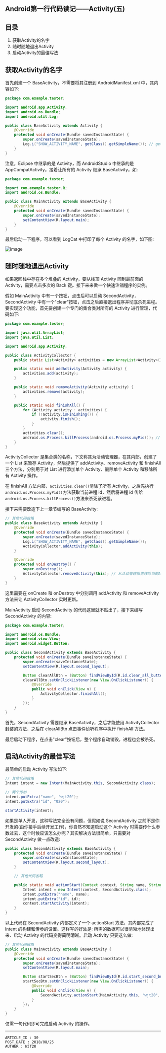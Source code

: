 
## Android第一行代码读记——Activity(五) ##

## 目录 ##

1. 获取Activity的名字
2. 随时随地退出Activity
3. 启动Activity的最佳写法

## 获取Activity的名字 ##

首先创建一个 BaseActivity，不需要将其注册到 AndroidManifest.xml 中，其内容如下:

```java
package com.example.tester;

import android.app.Activity;
import android.os.Bundle;
import android.util.Log;

public class BaseActivity extends Activity {
	@Override
	protected void onCreate(Bundle savedInstanceState) {
		super.onCreate(savedInstanceState);
		Log.i("SHOW_ACTIVITY_NAME", getClass().getSimpleName()); // getClass().getSimpleName()用于获取Activity名称
	}
}
```

注意，Eclipse 中继承的是 Activity，而 AndroidStudio 中继承的是 AppCompatActivity，接着让所有的 Activity 继承 BaseActivity，如:

```java
package com.example.tester;

import com.example.tester.R;
import android.os.Bundle;

public class MainActivity extends BaseActivity {
	@Override
	protected void onCreate(Bundle savedInstanceState) {
		super.onCreate(savedInstanceState);
		setContentView(R.layout.main);
	}
}
```

最后启动一下程序，可以看到 LogCat 中打印了每个 Activity 的名字，如下图:

![image](https://raw.githubusercontent.com/WebUnion-core/public-cdn/master/wjt20-base/w80.png)

## 随时随地退出Activity ##

如果返回栈中存在多个堆叠的 Activity，要从栈顶 Activity 回到最前面的 Activity，需要点击多次的 Back 键。接下来来做一个快速注销程序的实例。

假如 MainActivity 中有一个按钮，点击后可以启动 SecondActivity，SecondActivity 中有一个"clear"按钮，点击之后直接退出程序并彻底杀死进程。要实现这个功能，首先要创建一个专门的集合类对所有的 Activity 进行管理，代码如下:

```java
package com.example.tester;

import java.util.ArrayList;
import java.util.List;

import android.app.Activity;

public class ActivityCollector {
	public static List<Activity> activities = new ArrayList<Activity>();

	public static void addActivity(Activity activity) {
		activities.add(activity);
	}

	public static void removeActivity(Activity activity) {
		activities.remove(activity);
	}

	public static void finishAll() {
		for (Activity activity : activities) {
			if (!activity.isFinishing()) {
				activity.finish();
			}
		}
		activities.clear();
		android.os.Process.killProcess(android.os.Process.myPid()); // 杀死当前程序的进程
	}
}
```

ActivityCollector 是集合类的名称，下文称其为活动管理器，在其内部，创建了一个 List 来暂存 Activity，然后提供了 addActivity、removeActivity 和 finishAll 三个方法，分别用于对 List 进行添加单个 Activity、删除单个 Activity 和移除所有 Activity 操作。

在 finishAll 方法内部，`activities.clear()`清除了所有 Activity，之后先执行`android.os.Process.myPid()`方法获取当前进程 id，然后将进程 id 传给`android.os.Process.killProcess()`方法来杀死该进程。

接下来需要改造下上一章节编写的 BaseActivity:

```java
// 其他代码省略
public class BaseActivity extends Activity {
	@Override
	protected void onCreate(Bundle savedInstanceState) {
		super.onCreate(savedInstanceState);
		Log.i("SHOW_ACTIVITY_NAME", getClass().getSimpleName());
		ActivityCollector.addActivity(this);
	}

	@Override
	protected void onDestroy() {
		super.onDestroy();
		ActivityCollector.removeActivity(this); // 从活动管理器里移除当前Activity
	}
}
```

这里需要在 onCreate 和 onDestroy 中分别调用 addActivity 和 removeActivity 方法来让 ActivityCollector 实时更新。

MainActivity 启动 SecondActivity 的代码这里就不贴出了，接下来编写 SecondActivity 的内容:

```java
package com.example.tester;

import android.os.Bundle;
import android.view.View;
import android.widget.Button;

public class SecondActivity extends BaseActivity {
	protected void onCreate(Bundle saveInstanceState) {
		super.onCreate(saveInstanceState);
		setContentView(R.layout.second_layout);

		Button clearAllBtn = (Button) findViewById(R.id.clear_all_button);
		clearAllBtn.setOnClickListener(new View.OnClickListener() {
			@Override
			public void onClick(View v) {
				ActivityCollector.finishAll();
			}
		});
	}
}
```

首先，SecondActivity 需要继承 BaseActivity，之后才能使用 ActivityCollector 封装的方法，之后在 clearAllBtn 点击事件侦听程序中执行 finishAll 方法。

最后启动下程序，在点击"clear"按钮后，整个程序自动销毁，进程也会被杀死。

## 启动Activity的最佳写法 ##

最简单的启动 Activity 写法如下:

```java
// 其他代码省略
Intent intent = new Intent(MainActivity.this, SecondActivity.class);

// 两个传参
intent.putExtra("name", "wjt20");
intent.putExtra("id", "020");

startActivity(intent);
```

如果是单人开发，这种写法完全没有问题，但假如说 SecondActivity 之前不是你开发的(由你接手后续开发工作)，你自然不知道启动这个 Activity 时需要传什么参数过去，这个时候应该怎么办呢？其实解决方法很简单，只需要对 SecondActivity 做一点改造:

```java
public class SecondActivity extends BaseActivity {
	protected void onCreate(Bundle saveInstanceState) {
		super.onCreate(saveInstanceState);
		setContentView(R.layout.second_layout);
	}

	// 其他代码省略

	public static void actionStart(Context context, String name, String id) {
		Intent intent = new Intent(context, SecondActivity.class);
		intent.putExtra("name", name);
		intent.putExtra("id", id);
		context.startActivity(intent);
	}
}
```

以上代码在 SecondActivity 内部定义了一个 actionStart 方法，其内部完成了 Intent 的构建和传参的设置。这样写的好处是: 所需的数据可以很清晰地体现出来、启动 Activity 的代码变得简明清晰。启动 Activity 只要这么做:

```java
// 其他代码省略
public class MainActivity extends BaseActivity {
	@Override
	protected void onCreate(Bundle savedInstanceState) {
		super.onCreate(savedInstanceState);
		setContentView(R.layout.main);

		Button startSecBtn = (Button) findViewById(R.id.start_second_button);
		startSecBtn.setOnClickListener(new View.OnClickListener() {
			@Override
			public void onClick(View v) {
				SecondActivity.actionStart(MainActivity.this, "wjt20", "020");
			}
		});
	}
}
```

仅需一句代码即可完成启动 Activity 的操作。

---

```
ARTICLE_ID : 30
POST_DATE : 2018/08/25
AUTHER : WJT20
```
